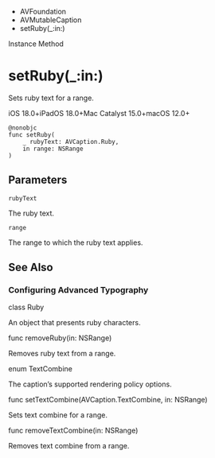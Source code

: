 

- AVFoundation
- AVMutableCaption
-  setRuby(\_:in:) 

Instance Method

# setRuby(\_:in:)

Sets ruby text for a range.

iOS 18.0+iPadOS 18.0+Mac Catalyst 15.0+macOS 12.0+

``` source
@nonobjc
func setRuby(
    _ rubyText: AVCaption.Ruby,
    in range: NSRange
)
```

## Parameters 

`rubyText`  

The ruby text.

`range`  

The range to which the ruby text applies.

## See Also

### Configuring Advanced Typography

class Ruby

An object that presents ruby characters.

func removeRuby(in: NSRange)

Removes ruby text from a range.

enum TextCombine

The caption’s supported rendering policy options.

func setTextCombine(AVCaption.TextCombine, in: NSRange)

Sets text combine for a range.

func removeTextCombine(in: NSRange)

Removes text combine from a range.

